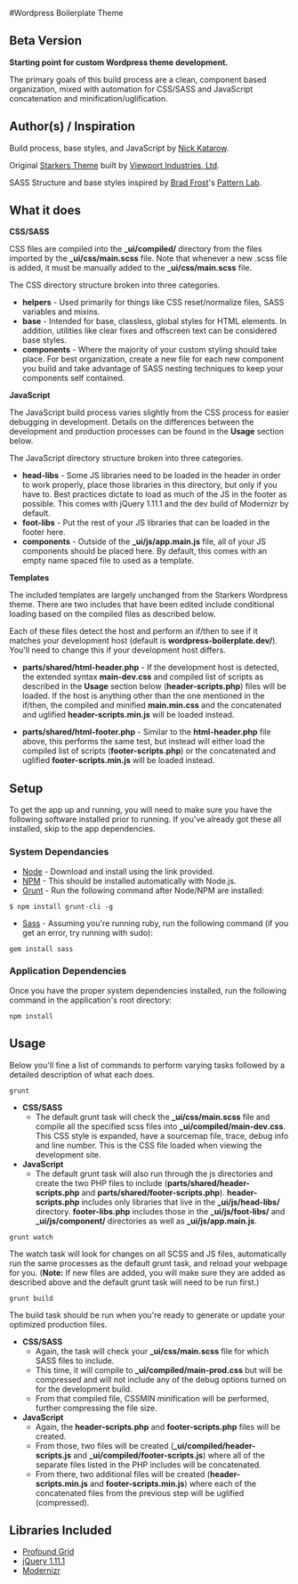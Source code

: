 #Wordpress Boilerplate Theme
## Beta Version

**Starting point for custom Wordpress theme development.**

The primary goals of this build process are a clean, component based organization, mixed with automation for CSS/SASS and JavaScript concatenation and minification/uglification.

## Author(s) / Inspiration
Build process, base styles, and JavaScript by [Nick Katarow](http://github.com/nkatarow).

Original [Starkers Theme](https://github.com/viewportindustries/starkers) built by [Viewport Industries, Ltd](http://http://viewportindustries.com/).

SASS Structure and base styles inspired by [Brad Frost](http://bradfrostweb.com/)'s [Pattern Lab](http://demo.patternlab.io/).

## What it does

**CSS/SASS**

CSS files are compiled into the **_ui/compiled/** directory from the files imported by the **_ui/css/main.scss** file. Note that whenever a new .scss file is added, it must be manually added to the **_ui/css/main.scss** file.

The CSS directory structure broken into three categories.

* **helpers** - Used primarily for things like CSS reset/normalize files, SASS variables and mixins.
* **base** - Intended for base, classless, global styles for HTML elements. In addition, utilities like clear fixes and offscreen text can be considered base styles.
* **components** - Where the majority of your custom styling should take place. For best organization, create a new file for each new component you build and take advantage of SASS nesting techniques to keep your components self contained.

**JavaScript**

The JavaScript build process varies slightly from the CSS process for easier debugging in development. Details on the differences between the development and production processes can be found in the **Usage** section below.

The JavaScript directory structure broken into three categories.

* **head-libs** - Some JS libraries need to be loaded in the header in order to work properly, place those libraries in this directory, but only if you have to. Best practices dictate to load as much of the JS in the footer as possible. This comes with jQuery 1.11.1 and the dev build of Modernizr by default.
* **foot-libs** - Put the rest of your JS libraries that can be loaded in the footer here.
* **components** - Outside of the **_ui/js/app.main.js** file, all of your JS components should be placed here. By default, this comes with an empty name spaced file to used as a template.

**Templates**

The included templates are largely unchanged from the Starkers Wordpress theme. There are two includes that have been edited include conditional loading based on the compiled files as described below.

Each of these files detect the host and perform an if/then to see if it matches your development host (default is **wordpress-boilerplate.dev/**). You'll need to change this if your development host differs.

* **parts/shared/html-header.php** - If the development host is detected, the extended syntax **main-dev.css** and compiled list of scripts as described in the **Usage** section below (**header-scripts.php**) files will be loaded. If the host is anything other than the one mentioned in the if/then, the compiled and minified **main.min.css** and the concatenated and uglified **header-scripts.min.js** will be loaded instead.

* **parts/shared/html-footer.php** - Similar to the **html-header.php** file above, this performs the same test, but instead will either load the compiled list of scripts (**footer-scripts.php**) or the concatenated and uglified **footer-scripts.min.js** will be loaded instead.

## Setup
To get the app up and running, you will need to make sure you have the following software installed prior to running. If you've already got these all installed, skip to the app dependencies.

### System Dependancies
* [Node](http://nodejs.org/) - Download and install using the link provided.
* [NPM](https://npmjs.org/) - This should be installed automatically with Node.js.
* [Grunt](http://gruntjs.com/getting-started) - Run the following command after Node/NPM are installed:

```
$ npm install grunt-cli -g
```
 
* [Sass](http://sass-lang.com/) - Assuming you're running ruby, run the following command (if you get an error, try running with sudo):

```
gem install sass
```

### Application Dependencies
Once you have the proper system dependencies installed, run the following command in the application's root directory:

```
npm install
```

## Usage
Below you'll fine a list of commands to perform varying tasks followed by a detailed description of what each does.

```
grunt
```
* **CSS/SASS**
	* The default grunt task will check the **_ui/css/main.scss** file and compile all the specified scss files into **_ui/compiled/main-dev.css**. This CSS style is expanded, have a sourcemap file, trace, debug info and line number. This is the CSS file loaded when viewing the development site.
* **JavaScript**
	* The default grunt task will also run through the js directories and create the two PHP files to include (**parts/shared/header-scripts.php** and **parts/shared/footer-scripts.php**). **header-scripts.php** includes only libraries that live in the **_ui/js/head-libs/** directory. **footer-libs.php** includes those in the **_ui/js/foot-libs/** and **_ui/js/component/** directories as well as **_ui/js/app.main.js**.

```
grunt watch
```
The watch task will look for changes on all SCSS and JS files, automatically run the same processes as the default grunt task, and reload your webpage for you. (**Note:** If new files are added, you will make sure they are added as described above and the default grunt task will need to be run first.)

```
grunt build
```
The build task should be run when you're ready to generate or update your optimized production files.

* **CSS/SASS**
	* Again, the task will check your **_ui/css/main.scss** file for which SASS files to include.
	* This time, it will compile to **_ui/compiled/main-prod.css** but will be compressed and will not include any of the debug options turned on for the development build.
	* From that compiled file, CSSMIN minification will be performed, further compressing the file size.
* **JavaScript**
	* Again, the **header-scripts.php** and **footer-scripts.php** files will be created.
	* From those, two files will be created (**_ui/compiled/header-scripts.js** and **_ui/compiled/footer-scripts.js**) where all of the separate files listed in the PHP includes will be concatenated.
	* From there, two additional files will be created (**header-scripts.min.js** and **footer-scripts.min.js**) where each of the concatenated files from the previous step will be uglified (compressed).

## Libraries Included
* [Profound Grid](http://www.profoundgrid.com/)
* [jQuery 1.11.1](http://jquery.com/)
* [Modernizr](http://www.modernizr.com)

